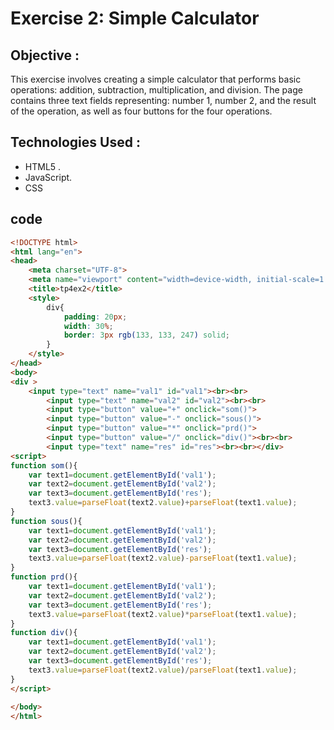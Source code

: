# Exercise 2: Simple Calculator

## Objective :
This exercise involves creating a simple calculator that performs basic operations: addition, subtraction, multiplication, and division. The page contains three text fields representing: number 1, number 2, and the result of the operation, as well as four buttons for the four operations.
## Technologies Used :
 - HTML5 .  
 - JavaScript.
 - CSS
## code 
```html
<!DOCTYPE html>
<html lang="en">
<head>
    <meta charset="UTF-8">
    <meta name="viewport" content="width=device-width, initial-scale=1.0">
    <title>tp4ex2</title>
    <style>
        div{
            padding: 20px;
            width: 30%;
            border: 3px rgb(133, 133, 247) solid;
        }
    </style>
</head>
<body>
<div >
    <input type="text" name="val1" id="val1"><br><br>
        <input type="text" name="val2" id="val2"><br><br>
        <input type="button" value="+" onclick="som()">
        <input type="button" value="-" onclick="sous()">
        <input type="button" value="*" onclick="prd()">
        <input type="button" value="/" onclick="div()"><br><br>
        <input type="text" name="res" id="res"><br><br></div>
<script>
function som(){
    var text1=document.getElementById('val1');
    var text2=document.getElementById('val2');
    var text3=document.getElementById('res');
    text3.value=parseFloat(text2.value)+parseFloat(text1.value);
}
function sous(){
    var text1=document.getElementById('val1');
    var text2=document.getElementById('val2');
    var text3=document.getElementById('res');
    text3.value=parseFloat(text2.value)-parseFloat(text1.value);
}
function prd(){
    var text1=document.getElementById('val1');
    var text2=document.getElementById('val2');
    var text3=document.getElementById('res');
    text3.value=parseFloat(text2.value)*parseFloat(text1.value);
}
function div(){
    var text1=document.getElementById('val1');
    var text2=document.getElementById('val2');
    var text3=document.getElementById('res');
    text3.value=parseFloat(text2.value)/parseFloat(text1.value);
}
</script>
   
</body>
</html>
```
